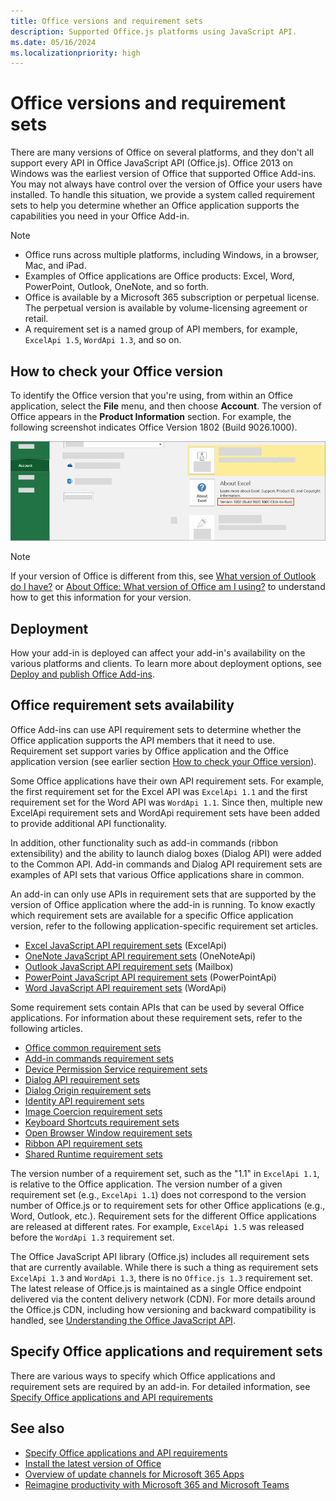 ```yaml
---
title: Office versions and requirement sets
description: Supported Office.js platforms using JavaScript API.
ms.date: 05/16/2024
ms.localizationpriority: high
---
```


# Office versions and requirement sets

There are many versions of Office on several platforms, and they don't all support every API in Office JavaScript API (Office.js). Office 2013 on Windows was the earliest version of Office that supported Office Add-ins. You may not always have control over the version of Office your users have installed. To handle this situation, we provide a system called requirement sets to help you determine whether an Office application supports the capabilities you need in your Office Add-in.

> [!NOTE]
>
> - Office runs across multiple platforms, including Windows, in a browser, Mac, and iPad.
> - Examples of Office applications are Office products: Excel, Word, PowerPoint, Outlook, OneNote, and so forth.
> - Office is available by a Microsoft 365 subscription or perpetual license. The perpetual version is available by volume-licensing agreement or retail.
> - A requirement set is a named group of API members, for example, `ExcelApi 1.5`, `WordApi 1.3`, and so on.

## How to check your Office version

To identify the Office version that you're using, from within an Office application, select the **File** menu, and then choose **Account**. The version of Office appears in the **Product Information** section. For example, the following screenshot indicates Office Version 1802 (Build 9026.1000).

![Checking your Office version.](../images/office-version.png)

> [!NOTE]
> If your version of Office is different from this, see [What version of Outlook do I have?](https://support.microsoft.com/office/b3a9568c-edb5-42b9-9825-d48d82b2257c) or [About Office: What version of Office am I using?](https://support.microsoft.com/topic/932788b8-a3ce-44bf-bb09-e334518b8b19) to understand how to get this information for your version.

## Deployment

How your add-in is deployed can affect your add-in's availability on the various platforms and clients. To learn more about deployment options, see [Deploy and publish Office Add-ins](../publish/publish.md).

## Office requirement sets availability

Office Add-ins can use API requirement sets to determine whether the Office application supports the API members that it need to use. Requirement set support varies by Office application and the Office application version (see earlier section [How to check your Office version](#how-to-check-your-office-version)).

Some Office applications have their own API requirement sets. For example, the first requirement set for the Excel API was `ExcelApi 1.1` and the first requirement set for the Word API was `WordApi 1.1`. Since then, multiple new ExcelApi requirement sets and WordApi requirement sets have been added to provide additional API functionality.

In addition, other functionality such as add-in commands (ribbon extensibility) and the ability to launch dialog boxes (Dialog API) were added to the Common API. Add-in commands and Dialog API requirement sets are examples of API sets that various Office applications share in common.

An add-in can only use APIs in requirement sets that are supported by the version of Office application where the add-in is running. To know exactly which requirement sets are available for a specific Office application version, refer to the following application-specific requirement set articles.

- [Excel JavaScript API requirement sets](/javascript/api/requirement-sets/excel/excel-api-requirement-sets) (ExcelApi)
- [OneNote JavaScript API requirement sets](/javascript/api/requirement-sets/onenote/onenote-api-requirement-sets) (OneNoteApi)
- [Outlook JavaScript API requirement sets](/javascript/api/requirement-sets/outlook/outlook-api-requirement-sets) (Mailbox)
- [PowerPoint JavaScript API requirement sets](/javascript/api/requirement-sets/powerpoint/powerpoint-api-requirement-sets) (PowerPointApi)
- [Word JavaScript API requirement sets](/javascript/api/requirement-sets/word/word-api-requirement-sets) (WordApi)

Some requirement sets contain APIs that can be used by several Office applications. For information about these requirement sets, refer to the following articles.

- [Office common requirement sets](/javascript/api/requirement-sets/common/office-add-in-requirement-sets)
- [Add-in commands requirement sets](/javascript/api/requirement-sets/common/add-in-commands-requirement-sets)
- [Device Permission Service requirement sets](/javascript/api/requirement-sets/common/device-permission-service-requirement-sets)
- [Dialog API requirement sets](/javascript/api/requirement-sets/common/dialog-api-requirement-sets)
- [Dialog Origin requirement sets](/javascript/api/requirement-sets/common/dialog-origin-requirement-sets)
- [Identity API requirement sets](/javascript/api/requirement-sets/common/identity-api-requirement-sets)
- [Image Coercion requirement sets](/javascript/api/requirement-sets/common/image-coercion-requirement-sets)
- [Keyboard Shortcuts requirement sets](/javascript/api/requirement-sets/common/keyboard-shortcuts-requirement-sets)
- [Open Browser Window requirement sets](/javascript/api/requirement-sets/common/open-browser-window-api-requirement-sets)
- [Ribbon API requirement sets](/javascript/api/requirement-sets/common/ribbon-api-requirement-sets)
- [Shared Runtime requirement sets](/javascript/api/requirement-sets/common/shared-runtime-requirement-sets)

The version number of a requirement set, such as the "1.1" in `ExcelApi 1.1`, is relative to the Office application. The version number of a given requirement set (e.g., `ExcelApi 1.1`) does not correspond to the version number of Office.js or to requirement sets for other Office applications (e.g., Word, Outlook, etc.).  Requirement sets for the different Office applications are released at different rates. For example, `ExcelApi 1.5` was released before the `WordApi 1.3` requirement set.

The Office JavaScript API library (Office.js) includes all requirement sets that are currently available. While there is such a thing as requirement sets `ExcelApi 1.3` and `WordApi 1.3`, there is no `Office.js 1.3` requirement set. The latest release of Office.js is maintained as a single Office endpoint delivered via the content delivery network (CDN). For more details around the Office.js CDN, including how versioning and backward compatibility is handled, see [Understanding the Office JavaScript API](../develop/understanding-the-javascript-api-for-office.md).

## Specify Office applications and requirement sets

There are various ways to specify which Office applications and requirement sets are required by an add-in.  For detailed information, see [Specify Office applications and API requirements](../develop/specify-office-hosts-and-api-requirements.md)

## See also

- [Specify Office applications and API requirements](../develop/specify-office-hosts-and-api-requirements.md)
- [Install the latest version of Office](../develop/install-latest-office-version.md)
- [Overview of update channels for Microsoft 365 Apps](/deployoffice/overview-of-update-channels-for-office-365-proplus)
- [Reimagine productivity with Microsoft 365 and Microsoft Teams](https://www.microsoft.com/microsoft-365/buy/compare-all-microsoft-365-products)

